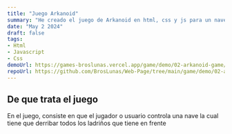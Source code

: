 ```yaml
---
title: "Juego Arkanoid"
summary: "He creado el juego de Arkanoid en html, css y js para un navegador"
date: "May 2 2024"
draft: false
tags:
- Html
- Javascript
- Css
demoUrl: https://games-broslunas.vercel.app/game/demo/02-arkanoid-game/
repoUrl: https://github.com/BrosLunas/Web-Page/tree/main/game/demo/02-arkanoid-game
---
```


## De que trata el juego
En el juego, consiste en que el jugador o usuario controla una nave la cual tiene que derribar todos los ladriños que tiene en frente
